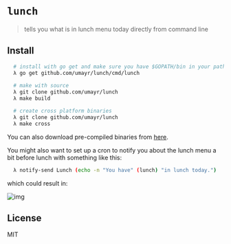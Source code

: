 # `lunch`
>tells you what is in lunch menu today directly from command line

## Install
```bash
  # install with go get and make sure you have $GOPATH/bin in your path 
  λ go get github.com/umayr/lunch/cmd/lunch
  
  # make with source
  λ git clone github.com/umayr/lunch
  λ make build

  # create cross platform binaries
  λ git clone github.com/umayr/lunch
  λ make cross
```

You can also download pre-compiled binaries from [here](https://github.com/umayr/lunch/releases/tag/v0.1).

You might also want to set up a cron to notify you about the lunch menu a bit before lunch with something like this:
```bash
  λ notify-send Lunch (echo -n "You have" (lunch) "in lunch today.")
```
which could result in:

![img](http://i.imgur.com/Fq4Y8To.png)

## License
MIT
